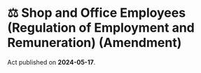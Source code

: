 # ⚖️  Shop and Office Employees (Regulation of Employment and Remuneration) (Amendment)

Act published on **2024-05-17**.


